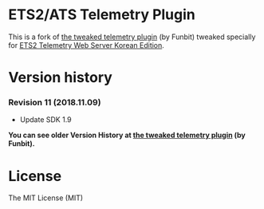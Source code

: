 # ETS2/ATS Telemetry Plugin

This is a fork of [the tweaked telemetry plugin](https://github.com/Funbit/ets2-sdk-plugin) (by Funbit) tweaked specially for [ETS2 Telemetry Web Server Korean Edition](https://github.com/icaros7/ets2-kor-telemetry-server).
 
# Version history

### Revision 11 (2018.11.09)
- Update SDK 1.9

**You can see older Version History at [the tweaked telemetry plugin](https://github.com/Funbit/ets2-sdk-plugin) (by Funbit).**
# License

The MIT License (MIT)